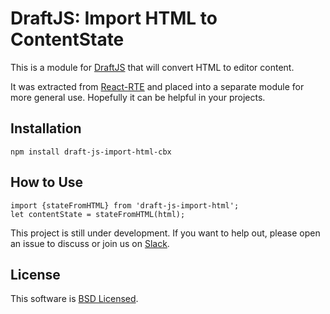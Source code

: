 # DraftJS: Import HTML to ContentState

This is a module for [DraftJS](https://github.com/facebook/draft-js) that will convert HTML to editor content.

It was extracted from [React-RTE](https://react-rte.org) and placed into a separate module for more general use. Hopefully it can be helpful in your projects.

## Installation

    npm install draft-js-import-html-cbx

## How to Use

    import {stateFromHTML} from 'draft-js-import-html';
    let contentState = stateFromHTML(html);

This project is still under development. If you want to help out, please open an issue to discuss or join us on [Slack](https://draftjs.slack.com/).

## License

This software is [BSD Licensed](/LICENSE).
